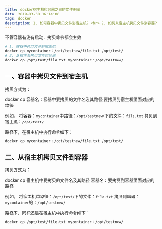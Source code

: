 ```yaml
---
title: docker宿主机和容器之间的文件传输
date: 2018-03-30 16:14:06
tags: docker
description: 1. 如何容器中拷贝文件到宿主机? <br> 2. 如何从宿主机拷贝文件到容器?
---
```


不管容器有没有启动，拷贝命令都会生效

```bash
# 1. 容器中拷贝文件到宿主机
docker cp mycontainer：/opt/testnew/file.txt /opt/test/
# 2. 从宿主机拷贝文件到容器
docker cp /opt/test/file.txt mycontainer：/opt/testnew/
```

## 一、容器中拷贝文件到宿主机

拷贝方式为：

docker cp 容器名：容器中要拷贝的文件名及其路径 要拷贝到宿主机里面对应的路径

例如，
将容器：`mycontainer`中路径：`/opt/testnew/`下的文件：`file.txt`
拷贝到宿主机：`/opt/test/`

路径下，在宿主机中执行命令如下：

```bash
docker cp mycontainer：/opt/testnew/file.txt /opt/test/
```

## 二、从宿主机拷贝文件到容器

拷贝方式为：

docker cp 宿主机中要拷贝的文件名及其路径 容器名：要拷贝到容器里面对应的路径

例如，
将宿主机中路径：`/opt/test/`下的文件：`file.txt`
拷贝到容器：`mycontainer`的：`/opt/testnew/`

路径下，同样还是在宿主机中执行命令如下：

```bash
docker cp /opt/test/file.txt mycontainer：/opt/testnew/
```
